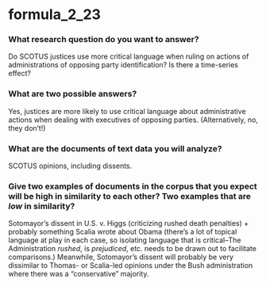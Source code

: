 formula\_2\_23
================

### What research question do you want to answer?

Do SCOTUS justices use more critical language when ruling on actions of
administrations of opposing party identification? Is there a time-series
effect?

### What are two possible answers?

Yes, justices are more likely to use critical language about
administrative actions when dealing with executives of opposing parties.
(Alternatively, no, they don’t\!)

### What are the documents of text data you will analyze?

SCOTUS opinions, including dissents.

### Give two examples of documents in the corpus that you expect will be high in similarity to each other? Two examples that are *low* in similarity?

Sotomayor’s dissent in U.S. v. Higgs (criticizing rushed death
penalties) + probably something Scalia wrote about Obama (there’s a lot
of topical language at play in each case, so isolating language that is
critical–The Administration *rushed*, is *prejudiced*, etc. needs to be
drawn out to facilitate comparisons.) Meanwhile, Sotomayor’s dissent
will probably be very dissimilar to Thomas- or Scalia-led opinions under
the Bush administration where there was a “conservative” majority.
